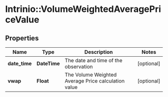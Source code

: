 # Intrinio::VolumeWeightedAveragePriceValue

## Properties
Name | Type | Description | Notes
------------ | ------------- | ------------- | -------------
**date_time** | **DateTime** | The date and time of the observation | [optional] 
**vwap** | **Float** | The Volume Weighted Average Price calculation value | [optional] 


